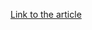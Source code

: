 [Link to the article](https://blog.malwarebytes.com/threat-intelligence/2021/11/trickbot-helps-emotet-come-back-from-the-dead/)
